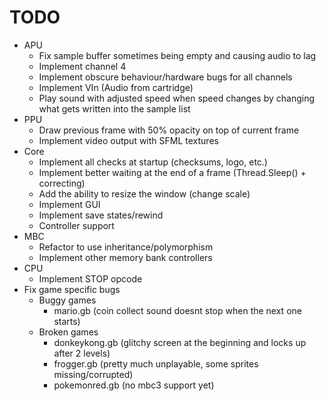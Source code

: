 # TODO

- APU
  - Fix sample buffer sometimes being empty and causing audio to lag
  - Implement channel 4
  - Implement obscure behaviour/hardware bugs for all channels
  - Implement VIn (Audio from cartridge)
  - Play sound with adjusted speed when speed changes by changing what gets written into the sample list
- PPU
  - Draw previous frame with 50% opacity on top of current frame
  - Implement video output with SFML textures
- Core
  - Implement all checks at startup (checksums, logo, etc.)
  - Implement better waiting at the end of a frame (Thread.Sleep() + correcting)
  - Add the ability to resize the window (change scale)
  - Implement GUI
  - Implement save states/rewind
  - Controller support
- MBC
  - Refactor to use inheritance/polymorphism
  - Implement other memory bank controllers
- CPU
  - Implement STOP opcode
- Fix game specific bugs
  - Buggy games
    - mario.gb (coin collect sound doesnt stop when the next one starts)
  - Broken games
    - donkeykong.gb (glitchy screen at the beginning and locks up after 2 levels)
    - frogger.gb (pretty much unplayable, some sprites missing/corrupted)
    - pokemonred.gb (no mbc3 support yet)